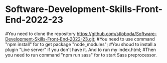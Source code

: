 # Software-Development-Skills-Front-End-2022-23

#You need to clone the repository https://github.com/stloboda/Software-Development-Skills-Front-End-2022-23.git;
#You need to use command "npm install" for to get package "node_modules";
#You shoud to install a plugin "Live server" if you don't have it. And to run my index.html;
#Then you need to run command "npm run sass" for to start Sass preprocessor.

